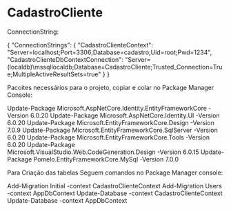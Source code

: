 # CadastroCliente

ConnectionString:

 { "ConnectionStrings": {
    "CadastroClienteContext": "Server=localhost;Port=3306;Database=cadastro;Uid=root;Pwd=1234",
    "CadastroClienteDbContextConnection": "Server=(localdb)\\mssqllocaldb;Database=CadastroCliente;Trusted_Connection=True;MultipleActiveResultSets=true"
  }
}

Pacoites necessários para o projeto, copiar e colar no Package Manager Console:

Update-Package Microsoft.AspNetCore.Identity.EntityFrameworkCore -Version 6.0.20
Update-Package Microsoft.AspNetCore.Identity.UI -Version 6.0.20
Update-Package Microsoft.EntityFrameworkCore.Design -Version 7.0.9
Update-Package Microsoft.EntityFrameworkCore.SqlServer -Version 6.0.20
Update-Package Microsoft.EntityFrameworkCore.Tools -Version 6.0.20
Update-Package Microsoft.VisualStudio.Web.CodeGeneration.Design -Version 6.0.15
Update-Package Pomelo.EntityFrameworkCore.MySql -Version 7.0.0

Para Criação das tabelas Seguem comandos no Package Manager console:

Add-Migration Initial -context CadastroClienteContext
Add-Migration Users -context AppDbContext
Update-Database  -context CadastroClienteContext
Update-Database  -context AppDbContext
